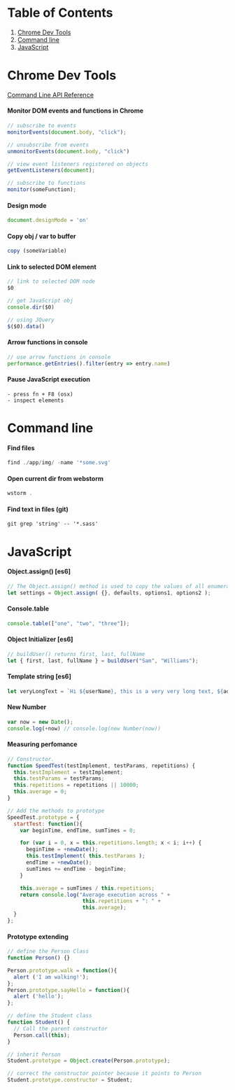# Table of Contents
1. [Chrome Dev Tools](#chrome-dev-tools)
1. [Command line](#command-line)
1. [JavaScript](#javascript)

# Chrome Dev Tools

[Command Line API Reference](https://developers.google.com/web/tools/chrome-devtools/console/command-line-reference)

#### Monitor DOM events and functions in Chrome
```JavaScript
// subscribe to events
monitorEvents(document.body, "click");

// unsubscribe from events
unmonitorEvents(document.body, "click")

// view event listeners registered on objects
getEventListeners(document);

// subscribe to functions
monitor(someFunction);
```

#### Design mode
```js
document.designMode = 'on'
```

#### Copy obj / var to buffer
```JavaScript
copy (someVariable)
```

#### Link to selected DOM element
```js
// link to selected DOM node
$0

// get JavaScript obj
console.dir($0)

// using JQuery
$($0).data()
```

#### Arrow functions in console
```js
// use arrow functions in console
performance.getEntries().filter(entry => entry.name)
```

#### Pause JavaScript execution
```
- press fn + F8 (osx)
- inspect elements
```

# Command line

#### Find files
```js
find ./app/img/ -name '*some.svg'
```
#### Open current dir from webstorm
```js
wstorm .
```
#### Find text in files (git)
```
git grep 'string' -- '*.sass'
```

# JavaScript

#### Object.assign() [es6]
```js
// The Object.assign() method is used to copy the values of all enumerable own properties from one or more source objects to a target object.
let settings = Object.assign( {}, defaults, options1, options2 );
```

#### Console.table
```js
console.table(["one", "two", "three"]);
```

#### Object Initializer [es6]
```js
// buildUser() returns first, last, fullName
let { first, last, fullName } = buildUser("Sam", "Williams");
```

#### Template string [es6]
```js
let veryLongText = `Hi ${userName}, this is a very very long text, ${admin.FullName}`;
```

#### New Number
```js
var now = new Date();
console.log(+now) // console.log(new Number(now))
```
#### Measuring perfomance
```js
// Constructor.
function SpeedTest(testImplement, testParams, repetitions) {
  this.testImplement = testImplement;
  this.testParams = testParams;
  this.repetitions = repetitions || 10000;
  this.average = 0;
}

// Add the methods to prototype
SpeedTest.prototype = {
  startTest: function(){
    var beginTime, endTime, sumTimes = 0;

    for (var i = 0, x = this.repetitions.length; x < i; i++) {
      beginTime = +newDate();
      this.testImplement( this.testParams );
      endTime = +newDate();
      sumTimes += endTime - beginTime;
    }

    this.average = sumTimes / this.repetitions;
    return console.log("Average execution across " +
                        this.repetitions + ": " +
                        this.average);
  }
};
```

#### Prototype extending 
```js
// define the Person Class
function Person() {}

Person.prototype.walk = function(){
  alert ('I am walking!');
};
Person.prototype.sayHello = function(){
  alert ('hello');
};

// define the Student class
function Student() {
  // Call the parent constructor
  Person.call(this);
}

// inherit Person
Student.prototype = Object.create(Person.prototype);

// correct the constructor pointer because it points to Person
Student.prototype.constructor = Student;
```
